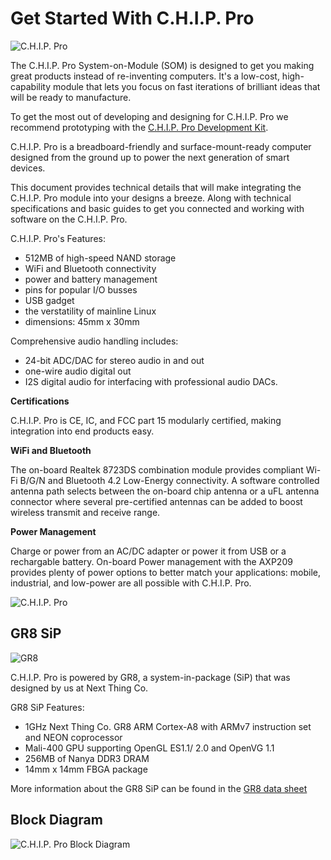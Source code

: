 # Get Started With C.H.I.P. Pro

![C.H.I.P. Pro](images/CHIP-Pro-Side-ISO.png)

The C.H.I.P. Pro System-on-Module (SOM) is designed to get you making great products instead of re-inventing computers. It's a low-cost, high-capability module that lets you focus on fast iterations of brilliant ideas that will be ready to manufacture.

To get the most out of developing and designing for C.H.I.P. Pro we recommend prototyping with the [C.H.I.P. Pro Development Kit](http://docs.getchip.com/chip_pro_devkit.html). 

C.H.I.P. Pro is a breadboard-friendly and surface-mount-ready computer designed from the ground up to power the next generation of smart devices. 

This document provides technical details that will make integrating the C.H.I.P. Pro module into your designs a breeze. Along with technical specifications and basic guides to get you connected and working with software on the C.H.I.P. Pro. 

C.H.I.P. Pro's Features:

* 512MB of high-speed NAND storage
* WiFi and Bluetooth connectivity
* power and battery management
* pins for popular I/O busses
* USB gadget
* the verstatility of mainline Linux 
* dimensions: 45mm x 30mm

Comprehensive audio handling includes:

* 24-bit ADC/DAC for stereo audio in and out
* one-wire audio digital out
* I2S digital audio for interfacing with professional audio DACs.

**Certifications**

C.H.I.P. Pro is CE, IC, and FCC part 15 modularly certified, making integration into end products easy. 

**WiFi and Bluetooth**

The on-board Realtek 8723DS combination module provides compliant Wi-Fi B/G/N and Bluetooth 4.2 Low-Energy connectivity. A software controlled antenna path selects between the on-board chip antenna or a uFL antenna connector where several pre-certified antennas can be added to boost wireless transmit and receive range. 

**Power Management**

Charge or power from an AC/DC adapter or power it from USB or a rechargable battery. On-board Power management with the AXP209 provides plenty of power options to better match your applications: mobile, industrial, and low-power are all possible with C.H.I.P. Pro. 

![C.H.I.P. Pro](images/CHIP-Pro-Side-Crop.jpg)


## GR8 SiP

![GR8](images/CHIP-Pro-Exploded-View.png)

C.H.I.P. Pro is powered by GR8, a system-in-package (SiP) that was designed by us at Next Thing Co. 

GR8 SiP Features:

* 1GHz Next Thing Co. GR8 ARM Cortex-A8 with ARMv7 instruction set and NEON coprocessor
* Mali-400 GPU supporting OpenGL ES1.1/ 2.0 and OpenVG 1.1
* 256MB of Nanya DDR3 DRAM
* 14mm x 14mm FBGA package 

More information about the GR8 SiP can be found in the [GR8 data sheet](https://github.com/NextThingCo/CHIP_Pro-Hardware/raw/master/Datasheets/GR8_Datasheet_v1.0.pdf)

## Block Diagram

![C.H.I.P. Pro Block Diagram](images/CHIP-Pro-Block-Diagram.png)
